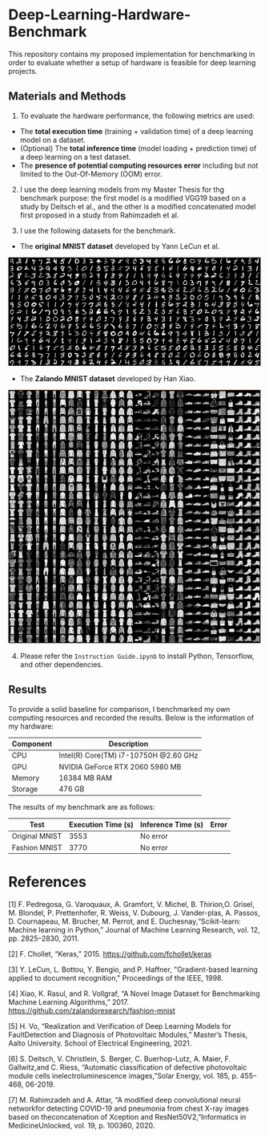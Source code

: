 # Deep-Learning-Hardware-Benchmark
This repository contains my proposed implementation for benchmarking in order to evaluate whether a setup of hardware is feasible for deep learning projects. 

## Materials and Methods
1. To evaluate the hardware performance, the following metrics are used:
  * The **total execution time** (training + validation time) of a deep learning model on a dataset.
  * (Optional) The **total inference time** (model loading + prediction time) of a deep learning on a test dataset.
  * The **presence of potential computing resources error** including but not limited to the Out-Of-Memory (OOM) error.

2. I use the deep learning models from my Master Thesis for thg benchmark purpose: the first model is a modified VGG19 based on a study by Deitsch et al., and the other is a modified concatenated model first proposed in a study from Rahimzadeh et al.

3. I use the following datasets for the benchmark.
* The **original MNIST dataset** developed by Yann LeCun et al.

![](images/mnist.png)

* The **Zalando MNIST dataset** developed by Han Xiao.

![](images/zalando.png)

4. Please refer the `Instruction Guide.ipynb` to install Python, Tensorflow, and other dependencies.

## Results
To provide a solid baseline for comparison, I benchmarked my own computing resources and recorded the results. Below is the information of my hardware:

Component | Description
| ------------ | ------------- |
| CPU | Intel(R) Core(TM) i7-10750H @2.60 GHz |
| GPU | NVIDIA GeForce RTX 2060 5980 MB |
| Memory | 16384 MB RAM |
| Storage | 476 GB |

The results of my benchmark are as follows:

Test | Execution Time (s) | Inference Time (s) | Error
| ------------ | ------------- | ------------- | ------------- |
|Original MNIST | 3553 | No error |
| Fashion MNIST | 3770 | No error |


# References
<a id="1">[1]</a> 
F. Pedregosa, G. Varoquaux, A. Gramfort, V. Michel, B. Thirion,O. Grisel, M. Blondel, P. Prettenhofer, R. Weiss, V. Dubourg, J. Vander-plas, A. Passos, D. Cournapeau, M. Brucher, M. Perrot, and E. Duchesnay,“Scikit-learn: Machine learning in Python,” Journal of Machine Learning Research, vol. 12, pp. 2825–2830, 2011.

<a id="2">[2]</a>
F. Chollet, “Keras,” 2015. https://github.com/fchollet/keras

<a id ="3">[3]</a>
Y. LeCun, L. Bottou, Y. Bengio, and P. Haffner, "Gradient-based learning applied to document recognition," Proceedings of the IEEE, 1998.

<a id ="4">[4]</a>
Xiao, K. Rasul, and R. Vollgraf, “A Novel Image Dataset for Benchmarking Machine Learning Algorithms,” 2017. https://github.com/zalandoresearch/fashion-mnist

<a id = "5">[5]</a>
H. Vo, “Realization and Verification of Deep Learning Models for FaultDetection and Diagnosis of Photovoltaic Modules,” Master’s Thesis, Aalto University. School of Electrical Engineering, 2021.

<a id = "6">[6]</a>
S. Deitsch, V. Christlein, S. Berger, C. Buerhop-Lutz, A. Maier, F. Gallwitz,and C. Riess, “Automatic classification of defective photovoltaic module cells inelectroluminescence images,”Solar Energy, vol. 185, p. 455–468, 06-2019.

<a id = "7">[7]</a>
M. Rahimzadeh and A. Attar, “A modified deep convolutional neural networkfor detecting COVID-19 and pneumonia from chest X-ray images based on theconcatenation of Xception and ResNet50V2,”Informatics in MedicineUnlocked, vol. 19, p. 100360, 2020.
